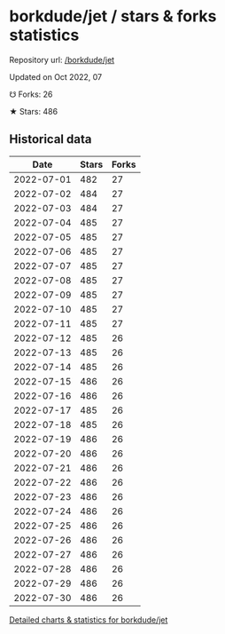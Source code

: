 # borkdude/jet / stars & forks statistics

Repository url: [/borkdude/jet](https://github.com/borkdude/jet)

Updated on Oct 2022, 07

☋ Forks: 26

★ Stars: 486

## Historical data
| Date | Stars | Forks |
|------|-------|-------|
| 2022-07-01 | 482 | 27 | 
| 2022-07-02 | 484 | 27 | 
| 2022-07-03 | 484 | 27 | 
| 2022-07-04 | 485 | 27 | 
| 2022-07-05 | 485 | 27 | 
| 2022-07-06 | 485 | 27 | 
| 2022-07-07 | 485 | 27 | 
| 2022-07-08 | 485 | 27 | 
| 2022-07-09 | 485 | 27 | 
| 2022-07-10 | 485 | 27 | 
| 2022-07-11 | 485 | 27 | 
| 2022-07-12 | 485 | 26 | 
| 2022-07-13 | 485 | 26 | 
| 2022-07-14 | 485 | 26 | 
| 2022-07-15 | 486 | 26 | 
| 2022-07-16 | 486 | 26 | 
| 2022-07-17 | 485 | 26 | 
| 2022-07-18 | 485 | 26 | 
| 2022-07-19 | 486 | 26 | 
| 2022-07-20 | 486 | 26 | 
| 2022-07-21 | 486 | 26 | 
| 2022-07-22 | 486 | 26 | 
| 2022-07-23 | 486 | 26 | 
| 2022-07-24 | 486 | 26 | 
| 2022-07-25 | 486 | 26 | 
| 2022-07-26 | 486 | 26 | 
| 2022-07-27 | 486 | 26 | 
| 2022-07-28 | 486 | 26 | 
| 2022-07-29 | 486 | 26 | 
| 2022-07-30 | 486 | 26 | 


[Detailed charts & statistics for borkdude/jet](https://reviewgithub.com/rep/borkdude/jet)
